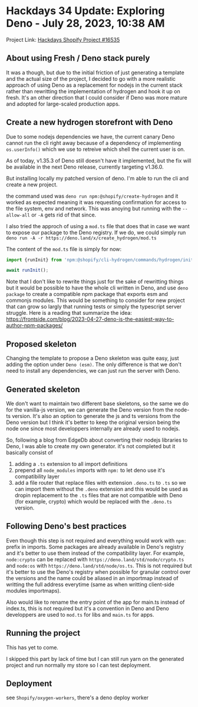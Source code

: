 # Hackdays 34 Update: Exploring Deno - July 28, 2023, 10:38 AM

Project Link: [Hackdays Shopify Project #16535](https://hackdays.shopify.io/projects/16535)

## About using Fresh / Deno stack purely

It was a though, but due to the initial friction of just generating a template and the actual size of the project, I decided to go with a more realistic approach of using Deno as a replacement for nodejs in the current stack rather than rewritting the implementation of hydrogen and hook it up on fresh. It's an other direction that I could consider if Deno was more mature and adopted for large-scaled production apps.

## Create a new hydrogen storefront with Deno

Due to some nodejs dependencies we have, the current canary Deno cannot run the cli right away because of a dependency of implementing `os.userInfo()` which we use to retreive which shell the current user is on.

As of today, v1.35.3 of Deno still doesn't have it implemented, but
the fix will be available in the next Deno release, currently targeting v1.36.0.

But installing locally my patched version of deno. I'm able to run the cli and create a new project.

the command used was `deno run npm:@shopify/create-hydrogen` and it worked as expected meaning it was requesting confirmation for access to the file system, env and network. This was anoying but running with the `--allow-all` or `-A` gets rid of that since.

I also tried the approch of using a `mod.ts` file that does that in case we want to expose our package to the Deno registry. If we do, we could simply run `deno run -A -r https://deno.land/x/create_hydrogen/mod.ts`

The content of the `mod.ts` file is simply for now:

```ts
import {runInit} from 'npm:@shopify/cli-hydrogen/commands/hydrogen/init';

await runInit();
```

Note that I don't like to rewrite things just for the sake of rewritting things but it would be possible to have the whole cli written in Deno, and use `deno package` to create a compatible npm package that exports esm and commonjs modules. This would be something to consider for new project that can grow so largly that running tests or simply the typescript server struggle. Here is a reading that summarize the idea: https://frontside.com/blog/2023-04-27-deno-is-the-easiest-way-to-author-npm-packages/

## Proposed skeleton

Changing the template to propose a Deno skeleton was quite easy, just adding the option under `Deno (esm)`. The only difference is that we don't need to install any dependencies, we can just run the server with Deno.

## Generated skeleton

We don't want to maintain two different base skeletons, so the same we do for the vanilla-js version, we can generate the Deno version from the node-ts version. It's also an option to generate the js and ts versions from the Deno version but I think it's better to keep the original version being the node one since most developpers internally are already used to nodejs.

So, following a blog from EdgeDb about converting their nodejs libraries to Deno, I was able to create my own generator. it's not completed but it basically consist of

1. adding a `.ts` extension to all import definitions
2. prepend all `node_modules` imports with `npm:` to let deno use it's compatibility layer
3. add a file router that replace files with extension `.deno.ts` to `.ts` so we can import them without the `.deno` extension and this would be used as dropin replacement to the `.ts` files that are not compatible with Deno (for example, crypto) which would be replaced with the `.deno.ts` version.

## Following Deno's best practices

Even though this step is not required and everything would work with `npm:` prefix in imports. Some packages are already available in Deno's registry and it's better to use them instead of the compatibility layer. For example, `node:crypto` can be replaced with `https://deno.land/std/node/crypto.ts` and `node:os` with `https://deno.land/std/node/os.ts`. This is not required but it's better to use the Deno's registry when possible for granular control over the versions and the name could be aliased in an importmap instead of writting the full address everytime (same as when writting client-side modules importmaps).

Also would like to rename the entry point of the app for main.ts instead of index.ts, this is not required but it's a convention in Deno and Deno developpers are used to `mod.ts` for libs and `main.ts` for apps.

## Running the project

This has yet to come.

I skipped this part by lack of time but I can still run yarn on the generated project and run normally my store so I can test deployment.

## Deployment

see `Shopify/oxygen-workers`, there's a deno deploy worker
